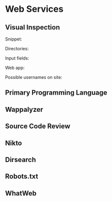 # Web Services

## Visual Inspection

Snippet:



Directories:



Input fields:



Web app:



Possible usernames on site:



## Primary Programming Language



## Wappalyzer



## Source Code Review



## Nikto



## Dirsearch



## Robots.txt



## WhatWeb

